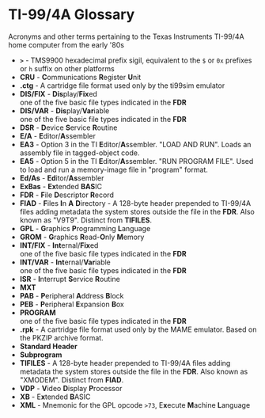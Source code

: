 # TI-99/4A Glossary
Acronyms and other terms pertaining to the Texas Instruments TI-99/4A home computer from the early '80s

- **`>`** - TMS9900 hexadecimal prefix sigil, equivalent to the `$` or `0x` prefixes or `h` suffix on other platforms
- **CRU** - **C**ommunications **R**egister **U**nit
- **.ctg** - A cartridge file format used only by the ti99sim emulator
- **DIS/FIX** - **Dis**play/**Fix**ed  
  one of the five basic file types indicated in the **FDR**
- **DIS/VAR** - **Dis**play/**Var**iable  
  one of the five basic file types indicated in the **FDR**
- **DSR** - **D**evice **S**ervice **R**outine
- **E/A** - **E**ditor/**A**ssembler
- **EA3** - Option 3 in the TI **E**ditor/**A**ssembler. "LOAD AND RUN". Loads an assembly file in tagged-object code.
- **EA5** - Option 5 in the TI **E**ditor/**A**ssembler. "RUN PROGRAM FILE". Used to load and run a memory-image file in "program" format.
- **Ed/As** - **Ed**itor/**As**sembler
- **ExBas** - **Ex**tended **BAS**IC
- **FDR** - **F**ile **D**escriptor **R**ecord
- **FIAD** - **F**iles **I**n **A** **D**irectory - A 128-byte header prepended to TI-99/4A files adding metadata the system stores outside the file in the **FDR**. Also known as "V9T9". Distinct from **TIFILES**.
- **GPL** - **G**raphics **P**rogramming **L**anguage
- **GROM** - **G**raphics **R**ead-**O**nly **M**emory
- **INT/FIX** - **Int**ernal/**Fix**ed  
  one of the five basic file types indicated in the **FDR**
- **INT/VAR** - **Int**ernal/**Var**iable  
  one of the five basic file types indicated in the **FDR**
- **ISR** - **I**nterrupt **S**ervice **R**outine
- **MXT**
- **PAB** - **P**eripheral **A**ddress **B**lock
- **PEB** - **P**eripheral **E**xpansion **B**ox
- **PROGRAM**  
  one of the five basic file types indicated in the **FDR**
- **.rpk** - A cartridge file format used only by the MAME emulator. Based on the PKZIP archive format.
- **Standard Header**
- **Subprogram**
- **TIFILES** - A 128-byte header prepended to TI-99/4A files adding metadata the system stores outside the file in the **FDR**. Also known as "XMODEM". Distinct from **FIAD**.
- **VDP** - **V**ideo **D**isplay **P**rocessor
- **XB** - E**x**tended **B**ASIC
- **XML** - Mnemonic for the GPL opcode `>73`, E**x**ecute **M**achine **L**anguage
